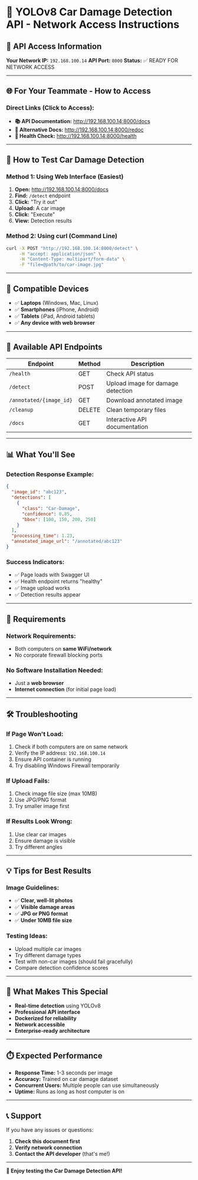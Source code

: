 # 🚗 YOLOv8 Car Damage Detection API - Network Access Instructions

## 📍 **API Access Information**

**Your Network IP:** `192.168.100.14`
**API Port:** `8000`
**Status:** ✅ READY FOR NETWORK ACCESS

---

## 🌐 **For Your Teammate - How to Access**

### **Direct Links (Click to Access):**
- **📚 API Documentation:** http://192.168.100.14:8000/docs
- **📖 Alternative Docs:** http://192.168.100.14:8000/redoc  
- **💚 Health Check:** http://192.168.100.14:8000/health

---

## 🎯 **How to Test Car Damage Detection**

### **Method 1: Using Web Interface (Easiest)**
1. **Open:** http://192.168.100.14:8000/docs
2. **Find:** `/detect` endpoint
3. **Click:** "Try it out"
4. **Upload:** A car image
5. **Click:** "Execute"
6. **View:** Detection results

### **Method 2: Using curl (Command Line)**
```bash
curl -X POST "http://192.168.100.14:8000/detect" \
     -H "accept: application/json" \
     -H "Content-Type: multipart/form-data" \
     -F "file=@path/to/car-image.jpg"
```

---

## 📱 **Compatible Devices**
- ✅ **Laptops** (Windows, Mac, Linux)
- ✅ **Smartphones** (iPhone, Android)
- ✅ **Tablets** (iPad, Android tablets)
- ✅ **Any device with web browser**

---

## 🔧 **Available API Endpoints**

| Endpoint | Method | Description |
|----------|--------|-------------|
| `/health` | GET | Check API status |
| `/detect` | POST | Upload image for damage detection |
| `/annotated/{image_id}` | GET | Download annotated image |
| `/cleanup` | DELETE | Clean temporary files |
| `/docs` | GET | Interactive API documentation |

---

## 📊 **What You'll See**

### **Detection Response Example:**
```json
{
  "image_id": "abc123",
  "detections": [
    {
      "class": "Car-Damage",
      "confidence": 0.85,
      "bbox": [100, 150, 200, 250]
    }
  ],
  "processing_time": 1.23,
  "annotated_image_url": "/annotated/abc123"
}
```

### **Success Indicators:**
- ✅ Page loads with Swagger UI
- ✅ Health endpoint returns "healthy"
- ✅ Image upload works
- ✅ Detection results appear

---

## 🚨 **Requirements**

### **Network Requirements:**
- Both computers on **same WiFi/network**
- No corporate firewall blocking ports

### **No Software Installation Needed:**
- Just a **web browser**
- **Internet connection** (for initial page load)

---

## 🛠️ **Troubleshooting**

### **If Page Won't Load:**
1. Check if both computers are on same network
2. Verify the IP address: `192.168.100.14`
3. Ensure API container is running
4. Try disabling Windows Firewall temporarily

### **If Upload Fails:**
1. Check image file size (max 10MB)
2. Use JPG/PNG format
3. Try smaller image first

### **If Results Look Wrong:**
1. Use clear car images
2. Ensure damage is visible
3. Try different angles

---

## 💡 **Tips for Best Results**

### **Image Guidelines:**
- ✅ **Clear, well-lit photos**
- ✅ **Visible damage areas**
- ✅ **JPG or PNG format**
- ✅ **Under 10MB file size**

### **Testing Ideas:**
- Upload multiple car images
- Try different damage types
- Test with non-car images (should fail gracefully)
- Compare detection confidence scores

---

## 🎉 **What Makes This Special**

- **Real-time detection** using YOLOv8
- **Professional API interface**
- **Dockerized for reliability**
- **Network accessible**
- **Enterprise-ready architecture**

---

## ⏱️ **Expected Performance**

- **Response Time:** 1-3 seconds per image
- **Accuracy:** Trained on car damage dataset
- **Concurrent Users:** Multiple people can use simultaneously
- **Uptime:** Runs as long as host computer is on

---

## 📞 **Support**

If you have any issues or questions:
1. **Check this document first**
2. **Verify network connection**
3. **Contact the API developer** (that's me!)

---

**🚀 Enjoy testing the Car Damage Detection API!**
